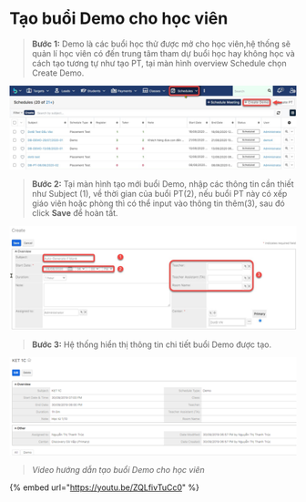 # Tạo buổi Demo cho học viên

> **Bước 1:** Demo là các buổi học thử được mở cho học viên,hệ thống sẽ quản lí học viên có đến trung tâm tham dự buổi học hay không học và cách tạo tương tự như tạo PT, tại màn hình overview Schedule chọn Create Demo.

![](../../../.gitbook/assets/Schedule4.jpg)

> **Bước 2:** Tại màn hình tạo mới buổi Demo, nhập  các thông tin cần thiết như Subject (1), về thời gian của buổi PT(2), nếu buổi PT này có xếp giáo viên hoặc phòng thì có thể input vào thông tin thêm(3), sau đó click **Save** để hoàn tất.

![](../../../.gitbook/assets/Schedule1.jpg)

> **Bước 3:** Hệ thống hiển thị thông tin chi tiết buổi Demo được tạo.

![](../../../.gitbook/assets/Demo3.png)

> _Video hướng dẫn tạo buổi Demo cho học viên_

{% embed url="https://youtu.be/ZQLfivTuCc0" %}
